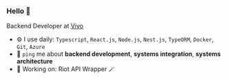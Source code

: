 ### Hello 👋

Backend Developer at [Vivo](https://vivo.com.br/para-voce)

- ⚙️ I use daily: `Typescript`, `React.js`, `Node.js`, `Nest.js`, `TypeORM`, `Docker`, `Git`, `Azure`
- 💬 `ping` me about **backend development**, **systems integration**, **systems architecture**
- 🧙 Working on: Riot API Wrapper 🪄
